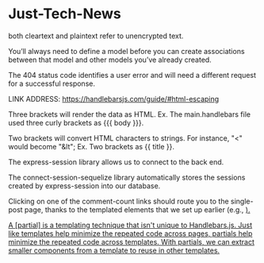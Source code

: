# Just-Tech-News

both cleartext and plaintext refer to unencrypted text.

You’ll always need to define a model before you can create associations between that model and other models you’ve already created.

The 404 status code identifies a user error and will need a different request for a successful response.

LINK ADDRESS: https://handlebarsjs.com/guide/#html-escaping

Three brackets will render the data as HTML.
    Ex. The main.handlebars file used three curly brackets as {{{ body }}}.

Two brackets will convert HTML characters to strings. For instance, "<" would become "&lt";
    Ex. Two brackets as {{ title }}. 

The express-session library allows us to connect to the back end. 

The connect-session-sequelize library automatically stores the sessions created by express-session into our database.

Clicking on one of the comment-count links should route you to the single-post page, thanks to the templated <a> elements that we set up earlier (e.g., <a href="/post/{{post.id}}">).

A [partial] is a templating technique that isn't unique to Handlebars.js. Just like templates help minimize the repeated code across pages, partials help minimize the repeated code across templates. With partials, we can extract smaller components from a template to reuse in other templates.